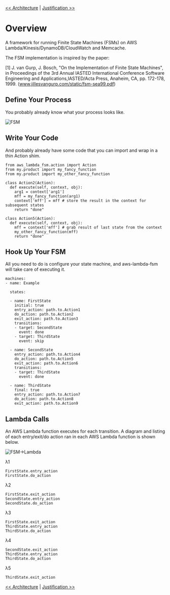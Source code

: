 <!--
Copyright 2016-2018 Workiva Inc.

Licensed under the Apache License, Version 2.0 (the "License");
you may not use this file except in compliance with the License.
You may obtain a copy of the License at

    http://www.apache.org/licenses/LICENSE-2.0

Unless required by applicable law or agreed to in writing, software
distributed under the License is distributed on an "AS IS" BASIS,
WITHOUT WARRANTIES OR CONDITIONS OF ANY KIND, either express or implied.
See the License for the specific language governing permissions and
limitations under the License.
-->

[<< Architecture](ARCHITECTURE.md) | [Justification >>](JUSTIFICATION.md)

# Overview

A framework for running Finite State Machines (FSMs) on AWS Lambda/Kinesis/DynamoDB/CloudWatch and Memcache. 

The FSM implementation is inspired by the paper:

[1] J. van Gurp, J. Bosch, "On the Implementation of Finite State Machines", in Proceedings of the 3rd Annual IASTED
    International Conference Software Engineering and Applications,IASTED/Acta Press, Anaheim, CA, pp. 172-178, 1999.
    (www.jillesvangurp.com/static/fsm-sea99.pdf)

## Define Your Process

You probably already know what your process looks like.

![FSM](https://chart.googleapis.com/chart?cht=gv&chl=digraph+G+%7B%0Alabel%3D%22overview%22%0Alabelloc%3D%22t%22%0A%22__start__%22+%5Blabel%3D%22start%22%2Cshape%3Dcircle%2Cstyle%3Dfilled%2Cfillcolor%3Dblack%2Cfontcolor%3Dwhite%2Cfontsize%3D9%5D%3B%0A%22__end__%22+%5Blabel%3D%22end%22%2Cshape%3Ddoublecircle%2Cstyle%3Dfilled%2Cfillcolor%3Dblack%2Cfontcolor%3Dwhite%2Cfontsize%3D9%5D%3B%0A%22FirstState%22+%5Bshape%3DMrecord%2Clabel%3D%22%7BFirstState%7Centry%2F+Action1%5Cldo%2F+Action2%5Clexit%2F+Action3%7D%22%5D%3B%0A%22__start__%22+-%3E+%22FirstState%22%0A%22FirstState%22+-%3E+%22SecondState%22+%5Blabel%3D%22done%22%5D%3B%0A%22FirstState%22+-%3E+%22ThirdState%22+%5Blabel%3D%22skip%22%5D%3B%0A%22SecondState%22+%5Bshape%3DMrecord%2Clabel%3D%22%7BSecondState%7Centry%2F+Action4%5Cldo%2F+Action5%5Clexit%2F+Action6%7D%22%5D%3B%0A%22SecondState%22+-%3E+%22ThirdState%22+%5Blabel%3D%22done%22%5D%3B%0A%22ThirdState%22+%5Bshape%3DMrecord%2Clabel%3D%22%7BThirdState%7Centry%2F+Action7%5Cldo%2F+Action8%5Clexit%2F+Action9%7D%22%5D%3B%0A%22ThirdState%22+-%3E+%22__end__%22%0A%7D)

## Write Your Code

And probably already have some code that you can import and wrap in a thin Action shim.

    from aws_lambda_fsm.action import Action
    from my.product import my_fancy_function
    from my.product import my_other_fancy_function

    class Action2(Action):
      def execute(self, context, obj):
        arg1 = context['arg1']
        mff = my_fancy_function(arg1)
        context['mff'] = mff # store the result in the context for subsequent states
        return "done"
        
    class Action5(Action):
      def execute(self, context, obj):
        mff = context['mff'] # grab result of last state from the context
        my_other_fancy_function(mff)
        return "done"

## Hook Up Your FSM

All you need to do is configure your state machine, and aws-lambda-fsm will take care of executing it.

    machines:
    - name: Example
    
      states:
    
      - name: FirstState
        initial: true
        entry_action: path.to.Action1
        do_action: path.to.Action2
        exit_action: path.to.Action3
        transitions:
        - target: SecondState
          event: done
        - target: ThirdState
          event: skip
    
      - name: SecondState
        entry_action: path.to.Action4
        do_action: path.to.Action5
        exit_action: path.to.Action6
        transitions:
        - target: ThirdState
          event: done
    
      - name: ThirdState
        final: true
        entry_action: path.to.Action7
        do_action: path.to.Action8
        exit_action: path.to.Action9
        
## Lambda Calls

An AWS Lambda function executes for each transition. A diagram and listing of each entry/exit/do action ran in each AWS Lambda function is shown below.

![FSM->Lambda](https://chart.googleapis.com/chart?cht=gv&chl=digraph+G+%7B%0Alabel%3D%22overview%22%0Alabelloc%3D%22t%22%0A%22__start__%22+%5Blabel%3D%22start%22%2Cshape%3Dcircle%2Cstyle%3Dfilled%2Cfillcolor%3Dblack%2Cfontcolor%3Dwhite%2Cfontsize%3D9%5D%3B%0A%22FirstState%22+%5Bshape%3DMrecord%2Clabel%3D%22%7BFirstState%7Centry%2F+Action1%5Cldo%2F+Action2%5Clexit%2F+Action3%7D%22%5D%3B%0A%22__start__%22+-%3E+%22FirstState%22+%5Blabel%3D%22%28%CE%BB1%29+%22%5D%0A%22FirstState%22+-%3E+%22SecondState%22+%5Blabel%3D%22%28%CE%BB2%29+done%22%5D%3B%0A%22FirstState%22+-%3E+%22ThirdState%22+%5Blabel%3D%22%28%CE%BB3%29+skip%22%5D%3B%0A%22SecondState%22+%5Bshape%3DMrecord%2Clabel%3D%22%7BSecondState%7Centry%2F+Action4%5Cldo%2F+Action5%5Clexit%2F+Action6%7D%22%5D%3B%0A%22SecondState%22+-%3E+%22ThirdState%22+%5Blabel%3D%22%28%CE%BB4%29+done%22%5D%3B%0A%22ThirdState%22+%5Bshape%3DMrecord%2Clabel%3D%22%7BThirdState%7Centry%2F+Action7%5Cldo%2F+Action8%5Clexit%2F+Action9%7D%22%5D%3B%0A%22ThirdState%22+-%3E+%22__end__%22+%5Blabel%3D%22%28%CE%BB5%29+%22%5D%0A%22__end__%22+%5Blabel%3D%22end%22%2Cshape%3Ddoublecircle%2Cstyle%3Dfilled%2Cfillcolor%3Dblack%2Cfontcolor%3Dwhite%2Cfontsize%3D9%5D%3B%0A%7D)

λ1

    FirstState.entry_action
    FirstState.do_action
 
λ2

    FirstState.exit_action
    SecondState.entry_action 
    SecondState.do_action
    
λ3

    FirstState.exit_action
    ThirdState.entry_action 
    ThirdState.do_action
  
λ4

    SecondState.exit_action
    ThirdState.entry_action 
    ThirdState.do_action
 
λ5

    ThirdState.exit_action
 
[<< Architecture](ARCHITECTURE.md) | [Justification >>](JUSTIFICATION.md)

